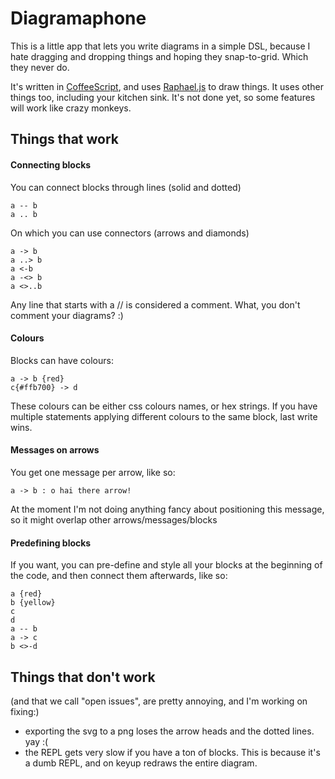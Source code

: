 # Diagramaphone

This is a little app that lets you write diagrams in a simple DSL, because I hate dragging and dropping things and hoping they snap-to-grid. Which they never do.

It's written in [CoffeeScript](http://jashkenas.github.com/coffee-script/), and uses [Raphael.js](http://raphaeljs.com/) to draw things. It uses other things too, including your kitchen sink.
It's not done yet, so some features will work like crazy monkeys.

## Things that work

#### Connecting blocks

You can connect blocks through lines (solid and dotted)
```
a -- b
a .. b
```

On which you can use connectors (arrows and diamonds)

```
a -> b
a ..> b
a <-b
a -<> b
a <>..b
```

Any line that starts with a // is considered a comment. What, you don't comment your diagrams? :)

#### Colours
Blocks can have colours: 

```
a -> b {red}
c{#ffb700} -> d
```
These colours can be either css colours names, or hex strings. If you have multiple statements applying different colours to the same block, last write wins.

#### Messages on arrows
You get one message per arrow, like so:
```
a -> b : o hai there arrow!
```

At the moment I'm not doing anything fancy about positioning this message, so it might overlap other arrows/messages/blocks

#### Predefining blocks
If you want, you can pre-define and style all your blocks at the beginning of the code, and then connect them afterwards, like so:

```
a {red}
b {yellow}
c
d
a -- b
a -> c
b <>-d
```

## Things that don't work
(and that we call "open issues", are pretty annoying, and I'm working on fixing:)
* exporting the svg to a png loses the arrow heads and the dotted lines. yay :(
* the REPL gets very slow if you have a ton of blocks. This is because it's a dumb REPL, and on keyup redraws the entire diagram.


